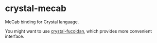 # crystal-mecab
MeCab binding for Crystal language.

You might want to use [crystal-fucoidan](https://github.com/lpm11/crystal-fucoidan), which provides more convenient interface.
